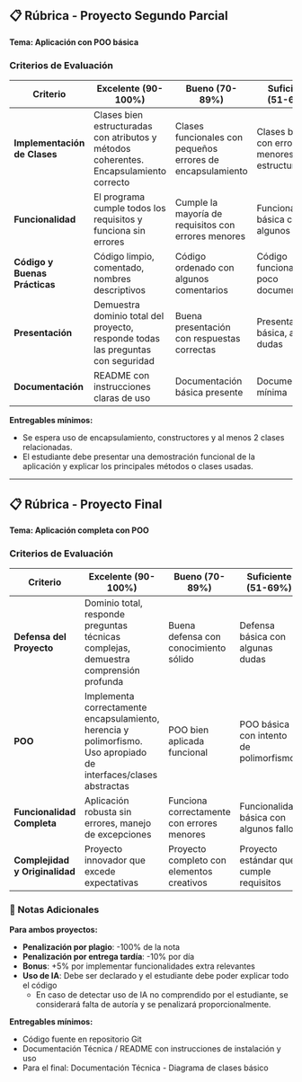 ## 📋 Rúbrica - Proyecto Segundo Parcial
**Tema: Aplicación con POO básica**

### Criterios de Evaluación

| **Criterio** | **Excelente (90-100%)** | **Bueno (70-89%)** | **Suficiente (51-69%)** | **Insuficiente (0-50%)** | **Peso** |
|--------------|-------------------------|-------------------|------------------------|-------------------------|----------|
| **Implementación de Clases** | Clases bien estructuradas con atributos y métodos coherentes. Encapsulamiento correcto | Clases funcionales con pequeños errores de encapsulamiento | Clases básicas con errores menores en la estructura | Clases mal implementadas o ausentes | 30% |
| **Funcionalidad** | El programa cumple todos los requisitos y funciona sin errores | Cumple la mayoría de requisitos con errores menores | Funcionalidad básica con algunos errores | No funciona o tiene errores graves | 30% |
| **Código y Buenas Prácticas** | Código limpio, comentado, nombres descriptivos | Código ordenado con algunos comentarios | Código funcional pero poco documentado | Código desorganizado y sin documentación | 20% |
| **Presentación** | Demuestra dominio total del proyecto, responde todas las preguntas con seguridad | Buena presentación con respuestas correctas | Presentación básica, algunas dudas | No puede explicar su propio código | 15% |
| **Documentación** | README con instrucciones claras de uso | Documentación básica presente | Documentación mínima | Sin documentación | 5% |


**Entregables mínimos:**
- Se espera uso de encapsulamiento, constructores y al menos 2 clases relacionadas.
- El estudiante debe presentar una demostración funcional de la aplicación y explicar los principales métodos o clases usadas.

---

## 📋 Rúbrica - Proyecto Final
**Tema: Aplicación completa con POO**

### Criterios de Evaluación

| **Criterio** | **Excelente (90-100%)** | **Bueno (70-89%)** | **Suficiente (51-69%)** | **Insuficiente (0-50%)** | **Peso** |
|--------------|-------------------------|-------------------|------------------------|-------------------------|----------|
| **Defensa del Proyecto** | Dominio total, responde preguntas técnicas complejas, demuestra comprensión profunda | Buena defensa con conocimiento sólido | Defensa básica con algunas dudas | No puede defender su trabajo | 40% |
| **POO** | Implementa correctamente encapsulamiento, herencia y polimorfismo. Uso apropiado de interfaces/clases abstractas | POO bien aplicada funcional | POO básica con intento de polimorfismo | POO mal implementada | 30% |
| **Funcionalidad Completa** | Aplicación robusta sin errores, manejo de excepciones | Funciona correctamente con errores menores | Funcionalidad básica con algunos fallos | Múltiples errores o no funciona | 20% |
| **Complejidad y Originalidad** | Proyecto innovador que excede expectativas | Proyecto completo con elementos creativos | Proyecto estándar que cumple requisitos | Proyecto muy básico o copiado | 10% |

### 📌 Notas Adicionales

**Para ambos proyectos:**
- **Penalización por plagio**: -100% de la nota
- **Penalización por entrega tardía**: -10% por día
- **Bonus**: +5% por implementar funcionalidades extra relevantes
- **Uso de IA**: Debe ser declarado y el estudiante debe poder explicar todo el código
  - En caso de detectar uso de IA no comprendido por el estudiante, se considerará falta de autoría y se penalizará proporcionalmente.


**Entregables mínimos:**
- Código fuente en repositorio Git
- Documentación Técnica / README con instrucciones de instalación y uso
- Para el final: Documentación Técnica - Diagrama de clases básico



